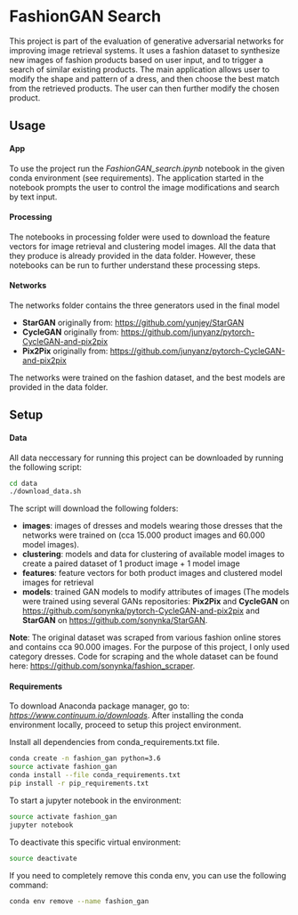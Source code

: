 # FashionGAN Search

This project is part of the evaluation of generative adversarial networks for improving image retrieval systems. It uses a fashion dataset to synthesize new images of fashion products based on user input, and to trigger a search of similar existing products.
The main application allows user to modify the shape and pattern of a dress, and then choose the best match from the retrieved products. The user can then further modify the chosen product.

## Usage

#### App
To use the project run the *FashionGAN_search.ipynb* notebook in the given conda environment (see requirements). The application started in the notebook prompts the user to control the image modifications and search by text input.

#### Processing
The notebooks in processing folder were used to download the feature vectors for image retrieval and clustering model images. All the data that they produce is already provided in the data folder. However, these notebooks can be run to further understand these processing steps.

#### Networks
The networks folder contains the three generators used in the final model
- **StarGAN** originally from: https://github.com/yunjey/StarGAN
- **CycleGAN** originally from: https://github.com/junyanz/pytorch-CycleGAN-and-pix2pix
- **Pix2Pix** originally from: https://github.com/junyanz/pytorch-CycleGAN-and-pix2pix

The networks were trained on the fashion dataset, and the best models are provided in the data folder.

## Setup

#### Data
All data neccessary for running this project can be downloaded by running the following script:

```bash
cd data
./download_data.sh
```

The script will download the following folders:
- **images**: images of dresses and models wearing those dresses that the networks were trained on (cca 15.000 product images and 60.000 model images).
- **clustering**: models and data for clustering of available model images to create a paired dataset of 1 product image + 1 model image
- **features**: feature vectors for both product images and clustered model images for retrieval
- **models**: trained GAN models to modify attributes of images (The models were trained using several GANs repositories: **Pix2Pix** and **CycleGAN** on https://github.com/sonynka/pytorch-CycleGAN-and-pix2pix and **StarGAN** on https://github.com/sonynka/StarGAN.

**Note**: The original dataset was scraped from various fashion online stores and contains cca 90.000 images. For the purpose of this project, I only used category dresses. Code for scraping and the whole dataset can be found here: https://github.com/sonynka/fashion_scraper.

#### Requirements
To download Anaconda package manager, go to: <i>https://www.continuum.io/downloads</i>.
After installing the conda environment locally, proceed to setup this project environment.

Install all dependencies from conda_requirements.txt file.
```bash
conda create -n fashion_gan python=3.6
source activate fashion_gan
conda install --file conda_requirements.txt
pip install -r pip_requirements.txt
```

To start a jupyter notebook in the environment:
```bash
source activate fashion_gan
jupyter notebook
```


To deactivate this specific virtual environment:
```bash
source deactivate
```

If you need to completely remove this conda env, you can use the following command:

```bash
conda env remove --name fashion_gan
```
